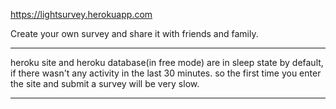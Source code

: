 https://lightsurvey.herokuapp.com

Create your own survey and share it with friends and family.



***
heroku site and heroku database(in free mode) are in sleep state by default, if there wasn't any activity in the last 30 minutes.
so the first time you enter the site and submit a survey will be very slow.
***
